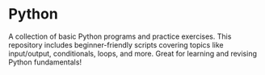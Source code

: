 # Python
A collection of basic Python programs and practice exercises. This repository includes beginner-friendly scripts covering topics like input/output, conditionals, loops, and more. Great for learning and revising Python fundamentals!
